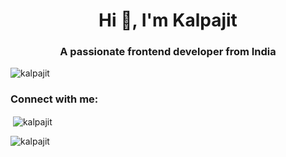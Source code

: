<h1 align="center">Hi 👋, I'm Kalpajit</h1>
<h3 align="center">A passionate frontend developer from India</h3>

<p align="left"> <img src="https://komarev.com/ghpvc/?username=kalpajit&label=Profile%20views&color=0e75b6&style=flat" alt="kalpajit" /> </p>

<h3 align="left">Connect with me:</h3>
<p align="left">
</p>

<p>&nbsp;<img align="center" src="https://github-readme-stats.vercel.app/api?username=kalpajit&show_icons=true&locale=en" alt="kalpajit" /></p>

<p><img align="center" src="https://github-readme-streak-stats.herokuapp.com/?user=kalpajit&" alt="kalpajit" /></p>
